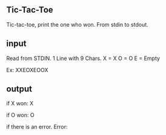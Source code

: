 Tic-Tac-Toe
---

Tic-tac-toe, print the one who won. From stdin to stdout.

input
---

Read from STDIN.
1 Line with 9 Chars. 
X = X
O = O
E = Empty

Ex: XXEOXEOOX

output
---

if X won:
X

if O won:
O

if there is an error.
Error:
